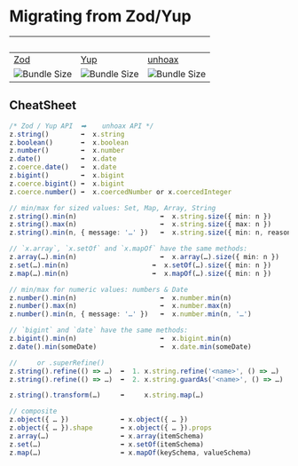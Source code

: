 # Migrating from Zod/Yup

| &nbsp;                                                                  | &nbsp;                                                              | &nbsp;                                                                     |
| ----------------------------------------------------------------------- | ------------------------------------------------------------------- | -------------------------------------------------------------------------- |
| [Zod](https://www.npmjs.com/package/zod)                                | [Yup](https://www.npmjs.com/package/yup)                            | [unhoax](https://www.npmjs.com/package/unhoax)                             |
| ![Bundle Size](https://deno.bundlejs.com/badge?q=zod&treeshake=[{+z+}]) | ![Bundle Size](https://deno.bundlejs.com/badge?q=yup&treeshake=[*]) | ![Bundle Size](https://deno.bundlejs.com/badge?q=unhoax&treeshake=[{+x+}]) |

## CheatSheet

```ts
/* Zod / Yup API  ➡    unhoax API */
z.string()        ➡  x.string
z.boolean()       ➡  x.boolean
z.number()        ➡  x.number
z.date()          ➡  x.date
z.coerce.date()   ➡  x.date
z.bigint()        ➡  x.bigint
z.coerce.bigint() ➡  x.bigint
z.coerce.number() ➡  x.coercedNumber or x.coercedInteger

// min/max for sized values: Set, Map, Array, String
z.string().min(n)                     ➡  x.string.size({ min: n })
z.string().max(n)                     ➡  x.string.size({ max: n })
z.string().min(n, { message: '…' })   ➡  x.string.size({ min: n, reason: '…' })

// `x.array`, `x.setOf` and `x.mapOf` have the same methods:
z.array(…).min(n)                     ➡  x.array(…).size({ min: n })
z.set(…).min(n)                     ➡  x.setOf(…).size({ min: n })
z.map(…).min(n)                     ➡  x.mapOf(…).size({ min: n })

// min/max for numeric values: numbers & Date
z.number().min(n)                     ➡  x.number.min(n)
z.number().max(n)                     ➡  x.number.max(n)
z.number().min(n, { message: '…' })   ➡  x.number.min(n, '…')

// `bigint` and `date` have the same methods:
z.bigint().min(n)                     ➡  x.bigint.min(n)
z.date().min(someDate)                ➡  x.date.min(someDate)

//     or .superRefine()
z.string().refine(() => …)  ➡  1. x.string.refine('<name>', () => …)
z.string().refine(() => …)  ➡  2. x.string.guardAs('<name>', () => …)

z.string().transform(…)     ➡     x.string.map(…)

// composite
z.object({ … })             ➡ x.object({ … })
z.object({ … }).shape       ➡ x.object({ … }).props
z.array(…)                  ➡ x.array(itemSchema)
z.set(…)                    ➡ x.setOf(itemSchema)
z.map(…)                    ➡ x.mapOf(keySchema, valueSchema)
```
